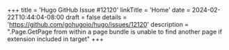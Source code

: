 +++
title = 'Hugo GitHub Issue #12120'
linkTitle = 'Home'
date = 2024-02-22T10:44:04-08:00
draft = false
details = 'https://github.com/gohugoio/hugo/issues/12120'
description = ".Page.GetPage from within a page bundle is unable to find another page if extension included in target"
+++
